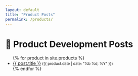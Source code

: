 ```yaml
---
layout: default
title: "Product Posts"
permalink: /products/
---
```


# 📝 Product Development Posts

<ul>
  {% for product in site.products %}
    <li>
      <a href="{{ product.url | relative_url }}">{{ post.title }}</a>
      <small>({{ product.date | date: "%b %d, %Y" }})</small>
    </li>
  {% endfor %}
</ul>
